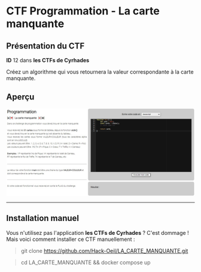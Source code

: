 # CTF Programmation - La carte manquante

## Présentation du CTF 
**ID** 12 dans **les CTFs de Cyrhades**


Créez un algorithme qui vous retournera la valeur correspondante à la carte manquante.


## Aperçu
![infos/capture.jpg](infos/capture.jpg)


-----------

## Installation manuel
Vous n'utilisez pas l'application **les CTFs de Cyrhades** ? C'est dommage !
Mais voici comment installer ce CTF manuellement :

> git clone https://github.com/Hack-Oeil/LA_CARTE_MANQUANTE.git

> cd LA_CARTE_MANQUANTE && docker compose up

